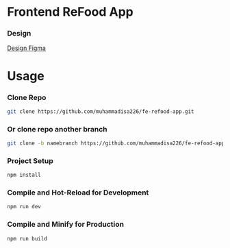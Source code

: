 # Frontend ReFood App

### Design

[Design Figma]()

# Usage

### Clone Repo

```sh
git clone https://github.com/muhammadisa226/fe-refood-app.git
```

### Or clone repo another branch

```sh
git clone -b namebranch https://github.com/muhammadisa226/fe-refood-app.git
```

### Project Setup

```sh
npm install
```

### Compile and Hot-Reload for Development

```sh
npm run dev
```

### Compile and Minify for Production

```sh
npm run build
```
